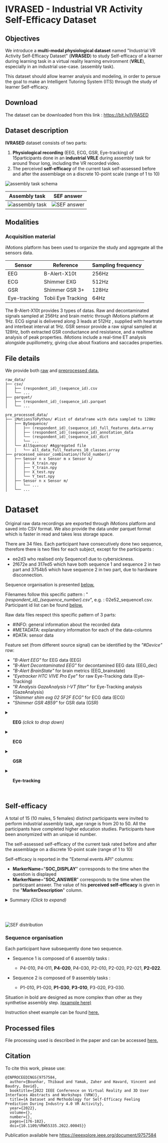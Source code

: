 # IVRASED - Industrial VR Activity Self-Efficacy Dataset 

## Objectives
We introduce a **multi-modal physiological dataset** named "Industrial VR Activity Self-Efficacy Dataset" (**IVRASED**) to study Self-efficacy of a learner during learning task in a virtual reality learning environment (**VRLE**), especially in an industrial use-case. (assembly task).

This dataset should allow learner analysis and modeling, in order to persue the goal to make an Intelligent Tutoring System (ITS) through the study of learner Self-efficacy.

## Download

The dataset can be downloaded from this link :  https://bit.ly/IVRASED  

## Dataset description
**IVRASED** dataset consists of two parts: 
1.	**Physiological recording** (EEG, ECG, GSR, Eye-tracking) of 15participants done in an **industrial VRLE** during assembly task for around 1hour long, including the VR recorded video.
2.	The perceived **self-efficacy** of the current task self-assessed before and after the assemblage on a discrete 10-point scale (range of 1 to 10)

![assembly task schema](rsc/situation_sef.PNG "assembly task schema")


Assembly task        |  SEF answer
:-------------------------:|:-------------------------:
![assembly task](rsc/assembly.gif "assembly task")|![SEF answer](rsc/sef_answer.gif "SEF answer")




## Modalities  
### Acquisition material 
iMotions platform has been used to organize the study and aggregate all the sensors data.

| Sensor       | Reference          | Sampling frequency |
| ------------ | ------------------ | ------------------ |
| EEG          | B-Alert-X10t       | 256Hz              |
| ECG          | Shimmer EXG        | 512Hz              |
| GSR          | Shimmer GSR 3+     | 128Hz              |
| Eye-tracking | Tobii Eye Tracking | 64Hz               |

The B-Alert-X10t provides 3 types of datas. Raw and decontaminated signals sampled at 256Hz and brain metric through iMotions platform at 1Hz. ECG signal is delivered along 3 leads at 512Hz , supplied with heartrate and interbeat interval at 1Hz. GSR sensor provide a raw signal sampled at 128Hz, both extracted GSR conductance and resistance, and a realtime analysis of peak properties. iMotions include a real-time ET analysis alongside pupillometry, giving clue about fixations and saccades properties.

## File details 
We provide both [raw](#dataset)  and 
[preprocessed data.](#processed-files)


```
raw_data/
├── csv/
│   ├── (respondent_id)_(sequence_id).csv
│   └── ...
├── parquet/
│   ├── (respondent_id)_(sequence_id).parquet
│   └── ...

pre_processed_data/
├── iMotionsToPython/ #list of dataframe with data sampled to 128Hz
│   ├── BySequence/
│   │   ├── (respondent_id)_(sequence_id)_full_features_data.array
│   │   ├── (respondent_id)_(sequence_id)_annotation_data
│   │   └── (respondent_id)_(sequence_id)_dict
│   │   └── ...
│   └── AllSquence/ #Aggregated file
│   │   └── all_data_full_features_10_classes.array
├── processed_sensor_combination/(fold_number)/
│   ├── Sensor n x Sensor m x Sensor k/
│   │   ├── X_train.npy
│   │   ├── Y_train.npy
│   │   ├── X_test.npy
│   │   └── Y_test.npy
│   ├── Sensor n x Sensor m/
│   │   └── ...
│   └── ...
```
# Dataset

Original raw data recordings are exported through iMotions platform and saved into CSV format.
We also provide the data under parquet format which is faster in read and takes less storage space.

There are 34 files. Each participant have consecutively done two sequence, therefore there is two files for each subject, except for the participants : 
- ee2d3 who realised only Sequence1 due to cybersickness.
- 2f672e and 317ed5 which have both sequence 1 and sequence 2 in two part and 3754b5 which have sequence 2 in two part, due to hardware disconnection.

Sequence organisation is presented [below.](#sequence-organisation) 

Filenames follow this specific pattern : 
"*(respondent_id)_(sequence_number).csv*", e.g. : 02e52_sequence1.csv. Participant id list can be found [below.](#self-efficacy) 



Raw data files respect this specific pattern of 3 parts: 
- #INFO:  general information about the recorded data
- #METADATA: explanatory information for each of the data-columns
- #DATA: sensor data

Feature set (from different source signal) can be identified by the *"#Device"* row:
- *"B-Alert EEG"* for EEG data (EEG)
- *"B-Alert Decontaminated EEG"* for decontamined EEG data (EEG_dec)
- *"B-Alert BrainState"* for brain metrics (EEG_brainstate)
- *"Eyetracker HTC VIVE Pro Eye"* for raw Eye-Tracking data (Eye-Tracking)
- *"R Analysis GazeAnalysis I-VT filter"* for Eye-Tracking analysis (GazeAnalysis)
- *"Shimmer shim exg 02 5F2F ECG"* for ECG data (ECG)
- *"Shimmer GSR 4B59"* for GSR data (GSR)




  

<details>
<summary><ul> <b> EEG</b> <i>(click to drop down) </i> </ul>  </summary>
Decontaminated signals are obtain after the appliance of decontamination algorithms that remove 5 artifacts types (EMG, EOG, excursion, saturations, spikes).

Brain metrics are provided by iMotions thanks to a 9-minutes benchmark session before the experiment.

| Feature set              | Feature name                                                              | Feature description                                                                                    |
| ------------------ | ------------------------------------------------------------------------- | ---------------------------------------------------------------------------------------------- |
| EEG                | EEG\_(Poz \\| Fz \\| Cz \\| C3 \\| C4 \\| F3 \\| F4 \\| P3 \\| P4)        | 9 raw channels named  according to the 10/20 system                                            |
| EEG_dec| EEG\_Decon\_(Poz \\| Fz \\| Cz \\| C3 \\| C4 \\| F3 \\| F4 \\| P3 \\| P4) | 9 decontamined channels of artifacts                                                           |
| EEG_brainstate       | EEG\_Metric\_Classification                                               | Engagement score                                                                               |
| EEG_brainstate      | EEG\_Metric\_High\_Engagement                                             | Probability that respondent is in a state of high engagement (Level 1 of the Engagement score) |
| EEG_brainstate      | EEG\_Metric\_Low\_Engagement                                              | Probability that respondent is in a state of low engagement (Level 2 of the Engagement score)  |
| EEG_brainstate       | EEG\_Metric\_Distraction                                                  | Probability that respondent is in a state of distraction (Level 3 of the Engagement score)     |
| EEG_brainstate       | EEG\_Metric\_Drowsy                                                       | Probability that respondent is in a state of drowsiness (Level 4 of the Engagement score)      |
| EEG_brainstate       | EEG\_Metric\_Workload\_FBDS                                               | Workload score (FBDS Method )                                                                  |
| EEG_brainstate       | EEG\_Metric\_Workload\_BDS                                                | Workload score (BDS Method)                                                                    |
| EEG_brainstate       | EEG\_Metric\_Workload\_Average                                            | Workload score (Computed as the average of FBDS and BDS method)                                |

</details>



<details>
<summary> <ul> <b> ECG </b> </ul> </summary>

| Feature set     | Feature name                    | Feature description                                                                                     |
| --------- | ------------------------------- | ------------------------------------------------------------------------------------------------------- |
| ECG       | ECG (LL-RA \\| LA-RA \\| Vx-RL) RAW | Raw Electrocardiography signal (unitless) of the corresponding  lead from Shimmer ADC                   |
| ECG       | ECG LL-RA CAL                   | Electrocardiography signal between left leg and right arm                                               |
| ECG       | ECG LA-RA CAL                   | Electrocardiography signal between left arm and right arm                                               |
| ECG       | ECG Vx-RL CAL                   | Electrocardiography signal measured from the Wilson's Central Terminal (WCT) voltage to the Vx position |
| ECG_HR | Heart Rate ECG LL-RA ALG        | Heart rate calculated in Shimmer SDK                                                                    |
| ECG_HR | IBI ECG LL-RA ALG               | Inter-Beat-Interval, time interval between heart beats, calculated in Shimmer SDK                       |
</details>

<details>
<summary><ul> <b> GSR</ul> </b> </summary>
 

| Feature set  | Feature name                     | Feature description                                    |
| --------- | -------------------------------- | ------------------------------------------------------ |
| GSR       | GSR RAW                          | Galvanic skin response (unitless)                      |
| GSR       | GSR Resistance CAL               | GSR skin resistance                                    |
| GSR       | GSR Conductance CAL              | GSR skin conductance                                   |
| GSR       | Internal ADC A13 PPG (RAW\\|CAL) | PPG blood volume pulse raw or calibrated               |
| GSR_HR | Heart Rate PPG ALG               | Calculated heart rate                                  |
| GSR_HR | IBI PPG ALG                      | Inter-beat-interval. Time interval between heart beats |
</details>

<details>
<summary><ul> <b> Eye-tracking</ul> </b> </summary>

| Feature set        | Feature subset              | Feature name                       | Feature description                                                                                                                                                                                         |
| ------------ | --------------------- | ---------------------------------- | ----------------------------------------------------------------------------------------------------------------------------------------------------------------------------------------------------------- |
| Eye-Tracking | ET(Gaze 2D)           | ET\_Gaze(Left\\|Right)(X\\|Y)      | Coordinate of the  gaze point (2D) of the corresponding axis and eye                                                                                                                                        |
| Eye-Tracking | ET(Pupillometry data) | ET\_Pupil(Left\\|Right)            | Pupil diameter of the corresponding eye                                                                                                                                                                     |
| Eye-Tracking | ET(Distance)          | ET\_Distance(Left\\|Right)         | Estimated distance between the eye-tracker and the corresponding eye                                                                                                                                        |
| Eye-Tracking | ET(Capture)           | ET\_Camera(Left\\|Right)(X\\|Y)    | Coordinate of the corresponding eye relative to the eye-tracker                                                                                                                                             |
| Eye-Tracking | ET(Head)              | ET\_HeadRotation(X\\|Y\\|Z)        | Head rotation Euler angle in the corresponding axis                                                                                                                                                         |
| Eye-Tracking | ET(Head)              | ET\_HeadPositionVector(X\\|Y\\|Z)  | Head position vector in the corresponding axis                                                                                                                                                              |
| Eye-Tracking | ET(Head)              | ET\_HeadVelocity(X\\|Y\\|Z)        | Head velocity vector in the corresponding axis                                                                                                                                                              |
| Eye-Tracking | ET(Head)              | ET\_HeadAngularVelocity(X\\|Y\\|Z) | Head angular velocity vector in the corresponding axis                                                                                                                                                      |
| Eye-Tracking | ET(Expression)        | ET\_(Left\\|Right)EyeOpenness      | Corresponding Eye Openness                                                                                                                                                                                  |
| Eye-Tracking | ET(Expression)        | ET\_(Left\\|Right)EyeSqueeze       | Corresponding Eye Squeeze                                                                                                                                                                                   |
| Eye-Tracking | ET(Expression)        | ET\_(Left\\|Right)EyeFrown         | Corresponding Eye Frown                                                                                                                                                                                     |
| Eye-Tracking | ET(Other)             | ET\_VR\_HeadsetConnectedState      | HMD connected (0 = disconnected, 1 = connected)                                                                                                                                                             |
| GazeAnalysis | ET(Gaze data, 2D)     | Gaze (X\\|Y)                       | Gaze Average of the coordinates of the left and right eye of the corresponding axis                                                                                                                         |
| GazeAnalysis | ET(Gaze data, 2D)     | Interpolated Gaze (X\\|Y)          | Average of the coordinates of the left and right eye of the corresponding axis with missing coordinates interpolated.                                                                                       |
| GazeAnalysis | ET(Distance)          | Interpolated Distance              | Estimated distance between the eye-tracker and the eyes, with missing values interpolated.                                                                                                                  |
| GazeAnalysis | ET(Gaze movements)    | Gaze Velocity                      | Angular velocity of the gaze at the current sample point                                                                                                                                                    |
| GazeAnalysis | ET(Gaze movements)    | Gaze Acceleration                  | Angular acceleration of the gaze at the current sample point                                                                                                                                                |
| GazeAnalysis | ET(Fixations)         | Fixation Index                     | Fixation number, counting from start of the recording.                                                                                                                                                      |
| GazeAnalysis | ET(Fixations)         | Fixation Index by Stimulus         | Fixation number, counting from start of the stimulus. Useless                                                                                                                                               |
| GazeAnalysis | ET(Fixations)         | Fixation (X\\|Y)                   | X and Y Coordinate of the fixation centroid (relative to top-left corner of the screen).                                                                                                                    |
| GazeAnalysis | ET(Fixations)         | Fixation (Start\\|End)             | Start or End time of the fixation (relative to recording start).                                                                                                                                            |
| GazeAnalysis | ET(Fixations)         | Fixation Duration                  | Duration of the fixation.                                                                                                                                                                                   |
| GazeAnalysis | ET(Fixations)         | Fixation Dispersion                | Dispersion of the fixation, i.e. how much the fixation's gaze points are spread out.                                                                                                                        |
| GazeAnalysis | ET(Saccades)          | Saccade Index                      | Saccade number, counting from start of the recording.                                                                                                                                                       |
| GazeAnalysis | ET(Saccades)          | Saccade Index by Stimulus          | Saccade number, counting from start of the stimulus. Useless                                                                                                                                                |
| GazeAnalysis | ET(Saccades)          | Saccade (Start\\|End)              | Start ord End time of the saccade (relative to recording start).                                                                                                                                            |
| GazeAnalysis | ET(Saccades)          | Saccade Duration                   | Duration of the saccade.                                                                                                                                                                                    |
| GazeAnalysis | ET(Saccades)          | Saccade Amplitude                  | Amplitude of the saccade (angular distance that the eyes travelled from start point to end point)                                                                                                           |
| GazeAnalysis | ET(Saccades)          | Saccade Peak Velocity              | Peak velocity of the saccade (the maximal speed of the eyes during this saccade)                                                                                                                            |
| GazeAnalysis | ET(Saccades)          | Saccade Peak Acceleration          | Peak acceleration of the saccade (the maximal increase in speed of the eyes during this saccade)                                                                                                            |
| GazeAnalysis | ET(Saccades)          | Saccade Peak Deceleration          | Peak deceleration of the saccade (the maximal decrease in speed of the eyes during this saccade)                                                                                                            |
| GazeAnalysis | ET(Saccades)          | Saccade Direction                  | Direction of the saccade from its start point to end point, indicated as counterclockwise angles: 0 degrees mean a horizontal saccade from left to right, 90 degrees a vertical saccade from bottom to top. |

</details>
<br>


## Self-efficacy
A total of 15 (10 males, 5 females) distinct participants were invited to perform industrial assembly task, age range is from 20 to 50. All the participants have completed higher education studies. Participants have been anonymized with an unique id number.

The self-assessed self-efficacy of the current task rated before and after the assemblage on a discrete 10-point scale (range of 1 to 10)

Self-efficacy is reported in the "External events API" columns:
- **MarkerName**="**SOC_DISPLAY**" corresponds to the time when the question is displayed 
- **MarkerName**="**SOC_ANSWER**" corresponds to the time when the participant answer. The value of his **perceived self-efficacy** is given in the "**MarkerDescription**" column. 

<details>
  <summary>Summary <i> (Click to expand)</i> </summary>

| Participant id | Number of SOC answered | Mean SOC answered | Minutes recorded |
| -------------- | ---------------------- | ----------------- | ------- |
| 02e52          | 30                     | 9                 | 54      |
| 253ff          | 20                     | 3,2               | 62      |
| 2f672          | 28                     | 9,1               | 48      |
| 317ed          | 28                     | 8,2               | 82      |
| 3754b          | 28                     | 9,1               | 55      |
| 375bc          | 30                     | 5,1               | 71      |
| 58f78          | 30                     | 7,4               | 67      |
| 90ba6          | 30                     | 6,9               | 62      |
| adbef          | 30                     | 7,7               | 57      |
| b9d5e          | 28                     | 7,2               | 64      |
| bb01e          | 30                     | 8,8               | 43      |
| bbd0c          | 30                     | 6,8               | 63      |
| cb295          | 24                     | 7,8               | 79      |
| cf0f7          | 30                     | 8,6               | 49      |
| ee2d3          | 10                     | 2,5               | 34      |
| **Total**      | **406**                | **7,5**           | **890** |

</details>

<br><br>

![SEF distribution](rsc/sef_distrib.png "SEF distribution")

### Sequence organisation
Each participant have subsequently done two sequence. 
* Sequence 1 is composed of 6 assembly tasks : 
  * P4-010, P4-011, **P4-020**, P4-030, P2-010, P2-020, P2-021, **P2-022**.
* Sequence 2 is composed of 9 assembly tasks : 

  * P1-010, P1-020, **P1-030**, **P3-010**, P3-020, P3-030.

Situation in bold are designed as more complex than other as they synthetise assembly step. [(example here)](/rsc/instruction_sheet_example/subsystem_synthesis.png) 

Instruction sheet example can be found [here.](/rsc/instruction_sheet_example) 






## Processed files 
File processing used is described in the paper and can be accessed [here.](/Preprocessing) 






## Citation
To cite this work, please use:
``` 
@INPROCEEDINGS{9757584,
  author={Bounhar, Thibaud and Yamak, Zaher and Havard, Vincent and Baudry, David},
  booktitle={2022 IEEE Conference on Virtual Reality and 3D User Interfaces Abstracts and Workshops (VRW)}, 
  title={A Dataset and Methodology for Self-Efficacy Feeling Prediction During Industry 4.0 VR Activity}, 
  year={2022},
  volume={},
  number={},
  pages={176-182},
  doi={10.1109/VRW55335.2022.00045}}
```
Publication available here https://ieeexplore.ieee.org/document/9757584
